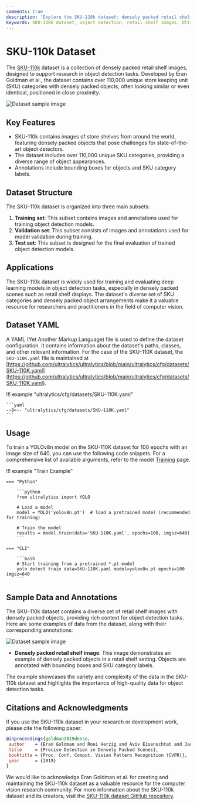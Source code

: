 ```yaml
---
comments: true
description: 'Explore the SKU-110k dataset: densely packed retail shelf images for object detection research. Learn how to use it with Ultralytics.'
keywords: SKU-110k dataset, object detection, retail shelf images, Ultralytics, YOLO, computer vision, deep learning models
---
```


# SKU-110k Dataset

The [SKU-110k](https://github.com/eg4000/SKU110K_CVPR19) dataset is a collection of densely packed retail shelf images, designed to support research in object detection tasks. Developed by Eran Goldman et al., the dataset contains over 110,000 unique store keeping unit (SKU) categories with densely packed objects, often looking similar or even identical, positioned in close proximity.

![Dataset sample image](https://github.com/eg4000/SKU110K_CVPR19/raw/master/figures/benchmarks_comparison.jpg)

## Key Features

- SKU-110k contains images of store shelves from around the world, featuring densely packed objects that pose challenges for state-of-the-art object detectors.
- The dataset includes over 110,000 unique SKU categories, providing a diverse range of object appearances.
- Annotations include bounding boxes for objects and SKU category labels.

## Dataset Structure

The SKU-110k dataset is organized into three main subsets:

1. **Training set**: This subset contains images and annotations used for training object detection models.
2. **Validation set**: This subset consists of images and annotations used for model validation during training.
3. **Test set**: This subset is designed for the final evaluation of trained object detection models.

## Applications

The SKU-110k dataset is widely used for training and evaluating deep learning models in object detection tasks, especially in densely packed scenes such as retail shelf displays. The dataset's diverse set of SKU categories and densely packed object arrangements make it a valuable resource for researchers and practitioners in the field of computer vision.

## Dataset YAML

A YAML (Yet Another Markup Language) file is used to define the dataset configuration. It contains information about the dataset's paths, classes, and other relevant information. For the case of the SKU-110K dataset, the `SKU-110K.yaml` file is maintained at [https://github.com/ultralytics/ultralytics/blob/main/ultralytics/cfg/datasets/SKU-110K.yaml](https://github.com/ultralytics/ultralytics/blob/main/ultralytics/cfg/datasets/SKU-110K.yaml).

!!! example "ultralytics/cfg/datasets/SKU-110K.yaml"

    ```yaml
    --8<-- "ultralytics/cfg/datasets/SKU-110K.yaml"
    ```

## Usage

To train a YOLOv8n model on the SKU-110K dataset for 100 epochs with an image size of 640, you can use the following code snippets. For a comprehensive list of available arguments, refer to the model [Training](../../modes/train.md) page.

!!! example "Train Example"

    === "Python"

        ```python
        from ultralytics import YOLO

        # Load a model
        model = YOLO('yolov8n.pt')  # load a pretrained model (recommended for training)

        # Train the model
        results = model.train(data='SKU-110K.yaml', epochs=100, imgsz=640)
        ```

    === "CLI"

        ```bash
        # Start training from a pretrained *.pt model
        yolo detect train data=SKU-110K.yaml model=yolov8n.pt epochs=100 imgsz=640
        ```

## Sample Data and Annotations

The SKU-110k dataset contains a diverse set of retail shelf images with densely packed objects, providing rich context for object detection tasks. Here are some examples of data from the dataset, along with their corresponding annotations:

![Dataset sample image](https://user-images.githubusercontent.com/26833433/238215979-1ab791c4-15d9-46f6-a5d6-0092c05dff7a.jpg)

- **Densely packed retail shelf image**: This image demonstrates an example of densely packed objects in a retail shelf setting. Objects are annotated with bounding boxes and SKU category labels.

The example showcases the variety and complexity of the data in the SKU-110k dataset and highlights the importance of high-quality data for object detection tasks.

## Citations and Acknowledgments

If you use the SKU-110k dataset in your research or development work, please cite the following paper:

```bibtex
@inproceedings{goldman2019dense,
 author    = {Eran Goldman and Roei Herzig and Aviv Eisenschtat and Jacob Goldberger and Tal Hassner},
 title     = {Precise Detection in Densely Packed Scenes},
 booktitle = {Proc. Conf. Comput. Vision Pattern Recognition (CVPR)},
 year      = {2019}
}
```

We would like to acknowledge Eran Goldman et al. for creating and maintaining the SKU-110k dataset as a valuable resource for the computer vision research community. For more information about the SKU-110k dataset and its creators, visit the [SKU-110k dataset GitHub repository](https://github.com/eg4000/SKU110K_CVPR19).
